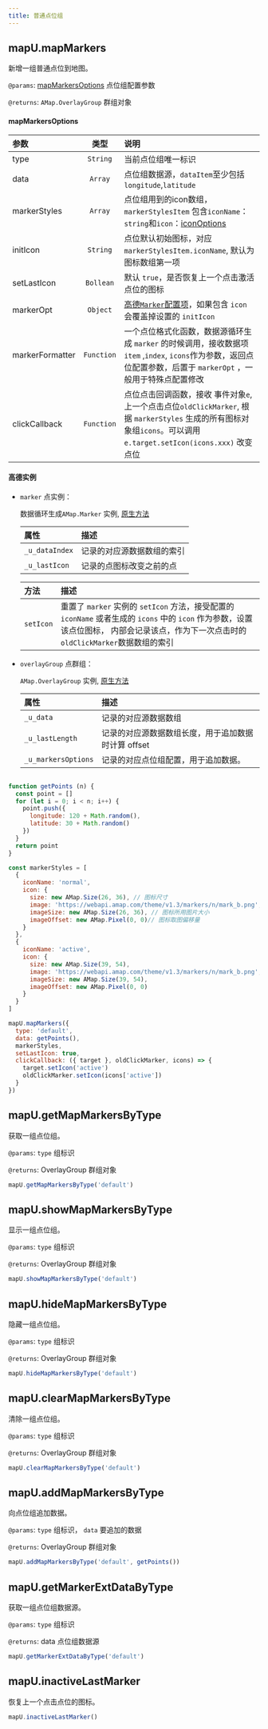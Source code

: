```yaml
---
title: 普通点位组
---
```


## mapU.mapMarkers

新增一组普通点位到地图。

`@params`: [mapMarkersOptions](#mapMarkersOptions) 点位组配置参数

`@returns`: `AMap.OverlayGroup` 群组对象



#### mapMarkersOptions

| 参数  |   类型    |     说明                                                    |
| :-----------------| :----------:| :----------------------------------------|   
| type | `String`   | 当前点位组唯一标识 |
| data | `Array`  | 点位组数据源，`dataItem`至少包括`longitude`,`latitude`               |
| markerStyles | `Array`   | 点位组用到的icon数组，`markerStylesItem` 包含`iconName`：`string`和`icon`：[iconOptions](https://lbs.amap.com/api/javascript-api/reference/overlay#icon) |
| initIcon | `String`   | 点位默认初始图标，对应 `markerStylesItem.iconName`, 默认为图标数组第一项|
| setLastIcon | `Bollean`   | 默认 `true`，是否恢复上一个点击激活点位的图标|
| markerOpt | `Object`   | [ 高德`Marker`配置项](https://lbs.amap.com/api/javascript-api/reference/overlay#marker)，如果包含 `icon` 会覆盖掉设置的 `initIcon` |
| markerFormatter | `Function`   | 一个点位格式化函数，数据源循环生成 `marker` 的时候调用，接收数据项 `item` ,`index`, `icons`作为参数，返回点位配置参数，后置于 `markerOpt` ，一般用于特殊点配置修改 |
| clickCallback | `Function`   | 点位点击回调函数，接收 事件对象`e`,上一个点击点位`oldClickMarker`, 根据 `markerStyles` 生成的所有图标对象组`icons`。可以调用`e.target.setIcon(icons.xxx)` 改变点位 |

#### 高德实例
- `marker` 点实例：

    数据循环生成`AMap.Marker` 实例, [原生方法](https://lbs.amap.com/api/javascript-api/reference/overlay#marker)
    
    | 属性 | 描述 |
    | :---| :--- |
    | `_u_dataIndex` | 记录的对应源数据数组的索引 |
    | `_u_lastIcon` | 记录的点图标改变之前的点 |

    | 方法 | 描述 |
    | :---| :--- |
    | `setIcon` | 重置了 `marker` 实例的 `setIcon` 方法，接受配置的 `iconName` 或者生成的 `icons` 中的 `icon` 作为参数，设置该点位图标， 内部会记录该点，作为下一次点击时的 `oldClickMarker`数据数组的索引 |
    


- `overlayGroup` 点群组：

    `AMap.OverlayGroup` 实例, [原生方法](https://lbs.amap.com/api/javascript-api/reference/overlay#overlaygroup)

    | 属性 | 描述 |
    | :---| :--- |
    | `_u_data` | 记录的对应源数据数组 |
    | `_u_lastLength` | 记录的对应源数据数组长度，用于追加数据时计算 offset |
    | `_u_markersOptions` | 记录的对应点位组配置，用于追加数据。 |




```javascript

function getPoints (n) {
  const point = []
  for (let i = 0; i < n; i++) {
    point.push({
      longitude: 120 + Math.random(),
      latitude: 30 + Math.random()
    })
  }
  return point
}

const markerStyles = [
  {
    iconName: 'normal',
    icon: {
      size: new AMap.Size(26, 36), // 图标尺寸
      image: 'https://webapi.amap.com/theme/v1.3/markers/n/mark_b.png', // 图标的取图地址
      imageSize: new AMap.Size(26, 36), // 图标所用图片大小
      imageOffset: new AMap.Pixel(0, 0)// 图标取图偏移量
    }
  },
  {
    iconName: 'active',
    icon: {
      size: new AMap.Size(39, 54),
      image: 'https://webapi.amap.com/theme/v1.3/markers/n/mark_b.png',
      imageSize: new AMap.Size(39, 54),
      imageOffset: new AMap.Pixel(0, 0)
    }
  }
]

mapU.mapMarkers({
  type: 'default',
  data: getPoints(),
  markerStyles,
  setLastIcon: true,
  clickCallback: ({ target }, oldClickMarker, icons) => {
    target.setIcon('active')
    oldClickMarker.setIcon(icons['active'])
  }
})
```


## mapU.getMapMarkersByType


获取一组点位组。

`@params`: `type` 组标识

`@returns`: OverlayGroup 群组对象

```javascript
mapU.getMapMarkersByType('default')
```

## mapU.showMapMarkersByType

显示一组点位组。

`@params`: `type` 组标识

`@returns`: OverlayGroup 群组对象


```javascript
mapU.showMapMarkersByType('default')
```

## mapU.hideMapMarkersByType

隐藏一组点位组。

`@params`: `type` 组标识

`@returns`: OverlayGroup 群组对象


```javascript
mapU.hideMapMarkersByType('default')
```

## mapU.clearMapMarkersByType

清除一组点位组。

`@params`: `type` 组标识

`@returns`: OverlayGroup 群组对象


```javascript
mapU.clearMapMarkersByType('default')
```

## mapU.addMapMarkersByType

向点位组追加数据。

`@params`: `type` 组标识， `data` 要追加的数据

`@returns`: OverlayGroup 群组对象


```javascript
mapU.addMapMarkersByType('default', getPoints())
```

## mapU.getMarkerExtDataByType

获取一组点位组数据源。

`@params`: `type` 组标识

`@returns`: data 点位组数据源


```javascript
mapU.getMarkerExtDataByType('default')
```

## mapU.inactiveLastMarker

恢复上一个点击点位的图标。


```javascript
mapU.inactiveLastMarker()
```